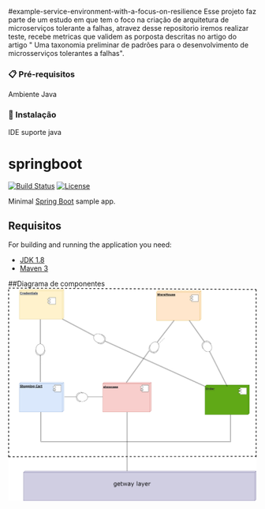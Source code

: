 #example-service-environment-with-a-focus-on-resilience
Esse projeto faz parte de um estudo em que tem o foco na criação de arquitetura de microserviços tolerante a falhas, atravez desse repositorio iremos realizar teste, recebe metricas que validem as porposta descritas no artigo  do artigo " Uma taxonomia preliminar de padrões para o desenvolvimento de microsserviços tolerantes a falhas".


### 📋 Pré-requisitos
Ambiente Java


### 🔧 Instalação
IDE suporte java



# springboot

[![Build Status](https://travis-ci.org/codecentric/springboot-sample-app.svg?branch=master)](https://travis-ci.org/codecentric/springboot-sample-app)
[![License](http://img.shields.io/:license-apache-blue.svg)](http://www.apache.org/licenses/LICENSE-2.0.html)

Minimal [Spring Boot](http://projects.spring.io/spring-boot/) sample app.

## Requisitos

For building and running the application you need:

- [JDK 1.8](http://www.oracle.com/technetwork/java/javase/downloads/jdk8-downloads-2133151.html)
- [Maven 3](https://maven.apache.org)

##Diagrama de componentes
![](componentes-do-sistema.png)
